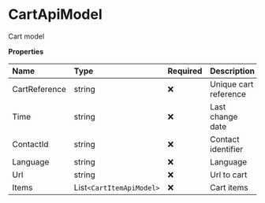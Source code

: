 # CartApiModel

Cart model

**Properties**

| Name          | Type                     | Required | Description           |
| :------------ | :----------------------- | :------- | :-------------------- |
| CartReference | string                   | ❌       | Unique cart reference |
| Time          | string                   | ❌       | Last change date      |
| ContactId     | string                   | ❌       | Contact identifier    |
| Language      | string                   | ❌       | Language              |
| Url           | string                   | ❌       | Url to cart           |
| Items         | List`<CartItemApiModel>` | ❌       | Cart items            |

<!-- This file was generated by liblab | https://liblab.com/ -->
